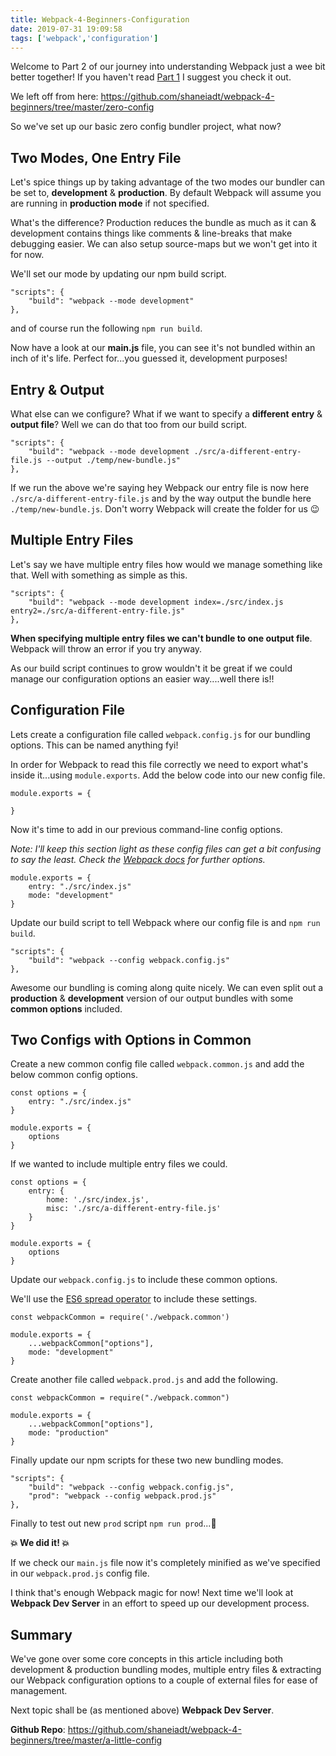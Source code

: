 ```yaml
---
title: Webpack-4-Beginners-Configuration
date: 2019-07-31 19:09:58
tags: ['webpack','configuration']
---
```


Welcome to Part 2 of our journey into understanding Webpack just a wee bit better together! If you haven't read [Part 1](https://shaneiadt.github.io/2019/07/29/Webpack-4-Beginners/) I suggest you check it out.

We left off from here: https://github.com/shaneiadt/webpack-4-beginners/tree/master/zero-config

So we've set up our basic zero config bundler project, what now?

## Two Modes, One Entry File

Let's spice things up by taking advantage of the two modes our bundler can be set to, **development** & **production**. By default Webpack will assume you are running in **production mode** if not specified.

What's the difference? Production reduces the bundle as much as it can & development contains things like comments & line-breaks that make debugging easier. We can also setup source-maps but we won't get into it for now.

We'll set our mode by updating our npm build script.

```
"scripts": {
    "build": "webpack --mode development"
},
```

and of course run the following `npm run build`.

Now have a look at our **main.js** file, you can see it's not bundled within an inch of it's life. Perfect for...you guessed it, development purposes!

## Entry & Output

What else can we configure? What if we want to specify a **different** **entry** & **output file**? Well we can do that too from our build script.

```
"scripts": {
    "build": "webpack --mode development ./src/a-different-entry-file.js --output ./temp/new-bundle.js"
},
```

If we run the above we're saying hey Webpack our entry file is now here `./src/a-different-entry-file.js` and by the way output the bundle here `./temp/new-bundle.js`. Don't worry Webpack will create the folder for us :wink:

## Multiple Entry Files

Let's say we have multiple entry files how would we manage something like that. Well with something as simple as this.

```
"scripts": {
    "build": "webpack --mode development index=./src/index.js entry2=./src/a-different-entry-file.js"
},
```

**When specifying multiple entry files we can't bundle to one output file**. Webpack will throw an error if you try anyway.

As our build script continues to grow wouldn't it be great if we could manage our configuration options an easier way....well there is!!

## Configuration File

Lets create a configuration file called `webpack.config.js` for our bundling options. This can be named anything fyi!

In order for Webpack to read this file correctly we need to export what's inside it...using `module.exports`. Add the below code into our new config file.

```
module.exports = {

}
```

Now it's time to add in our previous command-line config options.

*Note: I'll keep this section light as these config files can get a bit confusing to say the least. Check the [Webpack docs](https://webpack.js.org/concepts/) for further options.*

```
module.exports = {
    entry: "./src/index.js"
    mode: "development"
}
```

Update our build script to tell Webpack where our config file is and `npm run build`.

```
"scripts": {
    "build": "webpack --config webpack.config.js"
},
```

Awesome our bundling is coming along quite nicely. We can even split out a **production** & **development** version of our output bundles with some **common options** included.

## Two Configs with Options in Common

Create a new common config file called `webpack.common.js` and add the below common config options.

```
const options = {
    entry: "./src/index.js"
}

module.exports = {
    options
}
```

If we wanted to include multiple entry files we could.

```
const options = {
    entry: {
        home: './src/index.js',
        misc: './src/a-different-entry-file.js'
    }
}

module.exports = {
    options
}
```

Update our `webpack.config.js` to include these common options.

We'll use the [ES6 spread operator](https://developer.mozilla.org/en-US/docs/Web/JavaScript/Reference/Operators/Spread_syntax) to include these settings.

```
const webpackCommon = require('./webpack.common')

module.exports = {
    ...webpackCommon["options"],
    mode: "development"
}
```

Create another file called `webpack.prod.js` and add the following.

```
const webpackCommon = require("./webpack.common")

module.exports = {
    ...webpackCommon["options"],
    mode: "production"
}
```

Finally update our npm scripts for these two new bundling modes.

```
"scripts": {
    "build": "webpack --config webpack.config.js",
    "prod": "webpack --config webpack.prod.js"
},
```

Finally to test out new `prod` script `npm run prod`...:open_hands:

**:boom: We did it! :boom:**

If we check our `main.js` file now it's completely minified as we've specified in our `webpack.prod.js` config file.

I think that's enough Webpack magic for now! Next time we'll look at **Webpack Dev Server** in an effort to speed up our development process.

## Summary

We've gone over some core concepts in this article including both development & production bundling modes, multiple entry files & extracting our Webpack configuration options to a couple of external files for ease of management.

Next topic shall be (as mentioned above) **Webpack Dev Server**.

**Github Repo**: https://github.com/shaneiadt/webpack-4-beginners/tree/master/a-little-config